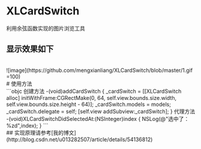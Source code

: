 # XLCardSwitch
利用余弦函数实现的图片浏览工具
 <br>
## 显示效果如下
 <br>
 ![image](https://github.com/mengxianliang/XLCardSwitch/blob/master/1.gif =100)
 <br>
# 使用方法
<br>
```objc
创建方法
-(void)addCardSwitch
{
    _cardSwitch = [[XLCardSwitch alloc] initWithFrame:CGRectMake(0, 64, self.view.bounds.size.width, self.view.bounds.size.height - 64)];
    _cardSwitch.models = models;
    _cardSwitch.delegate = self;
    [self.view addSubview:_cardSwitch];
}
代理方法
-(void)XLCardSwitchDidSelectedAt:(NSInteger)index
{
    NSLog(@"选中了：%zd",index);
}
```
<br>
## 实现原理请参考[我的博文](http://blog.csdn.net/u013282507/article/details/54136812)

